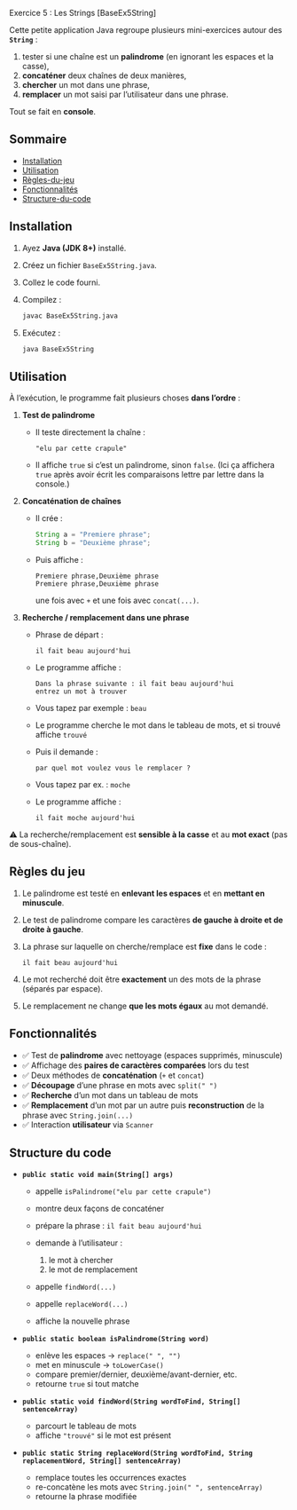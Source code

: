 
Exercice 5 : Les Strings [BaseEx5String]

Cette petite application Java regroupe plusieurs mini-exercices autour des **`String`** :
1. tester si une chaîne est un **palindrome** (en ignorant les espaces et la casse),
2. **concaténer** deux chaînes de deux manières,
3. **chercher** un mot dans une phrase,
4. **remplacer** un mot saisi par l’utilisateur dans une phrase.

Tout se fait en **console**.

## Sommaire
- [Installation](#installation)
- [Utilisation](#utilisation)
- [Règles-du-jeu](#règles-du-jeu)
- [Fonctionnalités](#fonctionnalités)
- [Structure-du-code](#structure-du-code)

## Installation

1. Ayez **Java (JDK 8+)** installé.
2. Créez un fichier `BaseEx5String.java`.
3. Collez le code fourni.
4. Compilez :

   ```bash
   javac BaseEx5String.java
    ```

5. Exécutez :

   ```bash
   java BaseEx5String
   ```

## Utilisation

À l’exécution, le programme fait plusieurs choses **dans l’ordre** :

1. **Test de palindrome**

   * Il teste directement la chaîne :

     ```text
     "elu par cette crapule"
     ```
   * Il affiche `true` si c’est un palindrome, sinon `false`.
     (Ici ça affichera `true` après avoir écrit les comparaisons lettre par lettre dans la console.)

2. **Concaténation de chaînes**

   * Il crée :

     ```java
     String a = "Premiere phrase";
     String b = "Deuxième phrase";
     ```
   * Puis affiche :

     ```text
     Premiere phrase,Deuxième phrase
     Premiere phrase,Deuxième phrase
     ```

     une fois avec `+` et une fois avec `concat(...)`.

3. **Recherche / remplacement dans une phrase**

   * Phrase de départ :

     ```text
     il fait beau aujourd'hui
     ```
   * Le programme affiche :

     ```text
     Dans la phrase suivante : il fait beau aujourd'hui
     entrez un mot à trouver
     ```
   * Vous tapez par exemple : `beau`
   * Le programme cherche le mot dans le tableau de mots, et si trouvé affiche `trouvé`
   * Puis il demande :

     ```text
     par quel mot voulez vous le remplacer ?
     ```
   * Vous tapez par ex. : `moche`
   * Le programme affiche :

     ```text
     il fait moche aujourd'hui
     ```

⚠️ La recherche/remplacement est **sensible à la casse** et au **mot exact** (pas de sous-chaîne).

## Règles du jeu

1. Le palindrome est testé en **enlevant les espaces** et en **mettant en minuscule**.
2. Le test de palindrome compare les caractères **de gauche à droite et de droite à gauche**.
3. La phrase sur laquelle on cherche/remplace est **fixe** dans le code :

   ```text
   il fait beau aujourd'hui
   ```
4. Le mot recherché doit être **exactement** un des mots de la phrase (séparés par espace).
5. Le remplacement ne change **que les mots égaux** au mot demandé.

## Fonctionnalités

* ✅ Test de **palindrome** avec nettoyage (espaces supprimés, minuscule)
* ✅ Affichage des **paires de caractères comparées** lors du test
* ✅ Deux méthodes de **concaténation** (`+` et `concat`)
* ✅ **Découpage** d’une phrase en mots avec `split(" ")`
* ✅ **Recherche** d’un mot dans un tableau de mots
* ✅ **Remplacement** d’un mot par un autre puis **reconstruction** de la phrase avec `String.join(...)`
* ✅ Interaction **utilisateur** via `Scanner`

## Structure du code

* **`public static void main(String[] args)`**

  * appelle `isPalindrome("elu par cette crapule")`
  * montre deux façons de concaténer
  * prépare la phrase : `il fait beau aujourd'hui`
  * demande à l’utilisateur :

    1. le mot à chercher
    2. le mot de remplacement
  * appelle `findWord(...)`
  * appelle `replaceWord(...)`
  * affiche la nouvelle phrase

* **`public static boolean isPalindrome(String word)`**

  * enlève les espaces → `replace(" ", "")`
  * met en minuscule → `toLowerCase()`
  * compare premier/dernier, deuxième/avant-dernier, etc.
  * retourne `true` si tout matche

* **`public static void findWord(String wordToFind, String[] sentenceArray)`**

  * parcourt le tableau de mots
  * affiche `"trouvé"` si le mot est présent

* **`public static String replaceWord(String wordToFind, String replacementWord, String[] sentenceArray)`**

  * remplace toutes les occurrences exactes
  * re-concatène les mots avec `String.join(" ", sentenceArray)`
  * retourne la phrase modifiée


